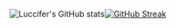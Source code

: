![Luccifer's GitHub stats](https://github-readme-stats.vercel.app/api?username=Luccifer&theme=radical&show=reviews,discussions_started,discussions_answered,prs_merged,prs_merged_percentage)[![GitHub Streak](https://github-readme-streak-stats.herokuapp.com?user=Luccifer&theme=dark)](https://git.io/streak-stats)
